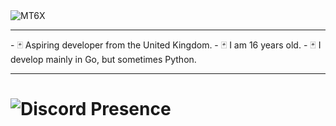 <img src="https://github.com/mt6x/mt6x/blob/main/standard.gif" alt="MT6X" align="centre">
<hr>
- 🃏 Aspiring developer from the United Kingdom.
- 🃏 I am 16 years old.
- 🃏 I develop mainly in Go, but sometimes Python.

<hr>
<h1 align="centre"><img src="https://lanyard.cnrad.dev/api/1096157680567062548" alt="Discord Presence"></h1>
